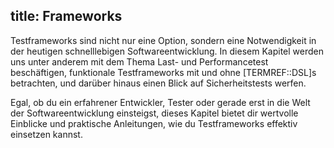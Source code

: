 title: Frameworks
---
Testframeworks sind nicht nur eine Option, sondern eine Notwendigkeit in der heutigen schnelllebigen Softwareentwicklung. In diesem Kapitel werden uns unter anderem mit dem Thema Last- und Performancetest beschäftigen, funktionale Testframeworks mit und ohne [TERMREF::DSL]s betrachten, und darüber hinaus einen Blick auf Sicherheitstests werfen.

Egal, ob du ein erfahrener Entwickler, Tester oder gerade erst in die Welt der Softwareentwicklung einsteigst, dieses Kapitel bietet dir wertvolle Einblicke und praktische Anleitungen, wie du Testframeworks effektiv einsetzen kannst.

